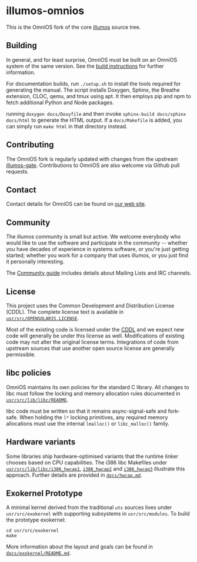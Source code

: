 # illumos-omnios

This is the OmniOS fork of the core [illumos](https://illumos.org) source tree.

## Building

In general, and for least surprise, OmniOS must be built on an OmniOS system of
the same version. See the
[build instructions](https://omnios.org/dev/build_instructions) for further
information.

For documentation builds, run `./setup.sh` to install the tools required for generating the manual. The script installs Doxygen, Sphinx, the Breathe extension, CLOC, qemu, and tmux using apt. It then employs pip and npm to fetch additional Python and Node packages.

running `doxygen docs/Doxyfile` and then invoke `sphinx-build docs/sphinx
docs/html` to generate the HTML output. If a `docs/Makefile` is added, you can
simply run `make html` in that directory instead.

## Contributing

The OmniOS fork is regularly updated with changes from the upstream
[illumos-gate](https://github.com/illumos/illumos-gate). Contributions to
OmniOS are also welcome via Github pull requests.

## Contact

Contact details for OmniOS can be found on
[our web site](https://omnios.org/about/contact).

## Community

The illumos community is small but active. We welcome everybody who would like
to use the software and participate in the community -- whether you have
decades of experience in systems software, or you're just getting started;
whether you work for a company that uses illumos, or you just find it
personally interesting.

The [Community guide](https://illumos.org/docs/community/) includes details
about Mailing Lists and IRC channels.

## License

This project uses the Common Development and Distribution License (CDDL).
The complete license text is available in
[`usr/src/OPENSOLARIS.LICENSE`](usr/src/OPENSOLARIS.LICENSE).

Most of the existing code is licensed under the
[CDDL](https://illumos.org/license/CDDL) and we expect new code will generally
be under this license as well. Modifications of existing code may not alter
the original license terms. Integrations of code from upstream sources that
use another open source license are generally permissible.

## libc policies

OmniOS maintains its own policies for the standard C library.  All changes to
libc must follow the locking and memory allocation rules documented in
[`usr/src/lib/libc/README`](usr/src/lib/libc/README).

libc code must be written so that it remains async-signal-safe and
fork-safe.  When holding the `l*` locking primitives, any required memory
allocations must use the internal `lmalloc()` or `libc_malloc()` family.

## Hardware variants

Some libraries ship hardware-optimised variants that the runtime linker
chooses based on CPU capabilities.  The i386 libc Makefiles under
[`usr/src/lib/libc/i386_hwcap1`](usr/src/lib/libc/i386_hwcap1/Makefile),
[`i386_hwcap2`](usr/src/lib/libc/i386_hwcap2/Makefile) and
[`i386_hwcap3`](usr/src/lib/libc/i386_hwcap3/Makefile) illustrate this
approach. Further details are provided in
[`docs/hwcap.md`](docs/hwcap.md).


## Exokernel Prototype

A minimal kernel derived from the traditional `uts` sources lives under
`usr/src/exokernel` with supporting subsystems in `usr/src/modules`.
To build the prototype exokernel:

```
cd usr/src/exokernel
make
```

More information about the layout and goals can be found in
[`docs/exokernel/README.md`](docs/exokernel/README.md).
